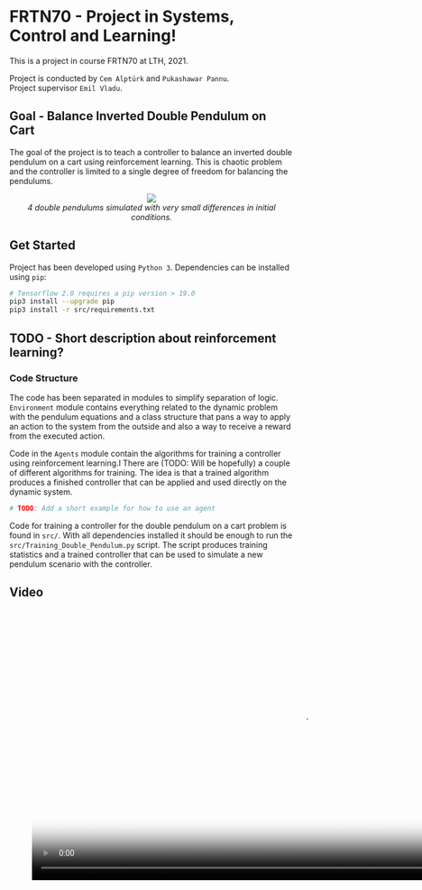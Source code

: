 # FRTN70 - Project in Systems, Control and Learning!

This is a project in course FRTN70 at LTH, 2021.


Project is conducted by `Cem Alptürk` and `Pukashawar Pannu`.  
Project supervisor `Emil Vladu`.

## Goal - Balance Inverted Double Pendulum on Cart
The goal of the project is to teach a controller to balance an inverted double pendulum on a cart using reinforcement learning.
This is chaotic problem and the controller is limited to a single degree of freedom for balancing the pendulums.

<center><img src="video/DoublePendulum_trained.gif"></center>
<center><i>4 double pendulums simulated with very small differences in initial conditions.</i></center>

## Get Started
Project has been developed using `Python 3`.
Dependencies can be installed using `pip`:

```bash
# Tensorflow 2.0 requires a pip version > 19.0
pip3 install --upgrade pip
pip3 install -r src/requirements.txt
```

## TODO - Short description about reinforcement learning?

### Code Structure
The code has been separated in modules to simplify separation of logic.
`Environment` module contains everything related to the dynamic problem with the pendulum equations and a class structure that pans a way to apply an action to the system from the outside and also a way to receive a reward from the executed action.

Code in the `Agents` module contain the algorithms for training a controller using reinforcement learning.l
There are (TODO: Will be hopefully) a couple of different algorithms for training.
The idea is that a trained algorithm produces a finished controller that can be applied and used directly on the dynamic system.

```python
# TODO: Add a short example for how to use an agent
```

Code for training a controller for the double pendulum on a cart problem is found in `src/`.
With all dependencies installed it should be enough to run the `src/Training_Double_Pendulum.py` script.
The script produces training statistics and a trained controller that can be used to simulate a new pendulum scenario with the controller.



## Video

<center>
<figure class="video_container">
  <video 
        controls="true"
        allowfullscreen="true"
        poster="report/final/figures/double_pendulum.png"
        height="480" >
    <source src="video/Video.mp4" type="video/mp4">
  </video>
</figure>
</center>
